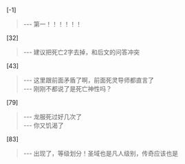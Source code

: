 
[-1] 
>--- 第一！！！！！！<br>

[32] 
>--- 建议把死亡2字去掉，和后文的问答冲突<br>

[43] 
>--- 这里跟前面矛盾了啊，前面死灵导师都直言了<br>
>--- 刚刚不都说了是死亡神性吗？<br>

[79] 
>--- 龙服死过好几次了<br>
>--- 你又饥渴了<br>

[83] 
>--- 出现了，等级划分！圣域也是凡人级别，传奇应该也是<br>
